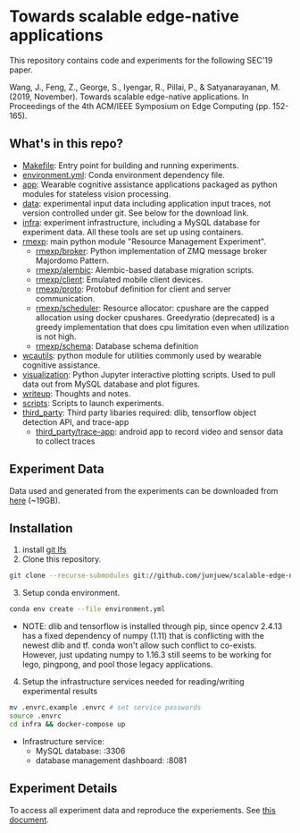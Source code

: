 # Towards scalable edge-native applications

This repository contains code and experiments for the following SEC'19 paper.

Wang, J., Feng, Z., George, S., Iyengar, R., Pillai, P., & Satyanarayanan, M. (2019, November). Towards scalable edge-native applications. In Proceedings of the 4th ACM/IEEE Symposium on Edge Computing (pp. 152-165).

## What's in this repo?

* [Makefile](Makefile): Entry point for building and running experiments.
* [environment.yml](environment.yml): Conda environment dependency file.
* [app](app): Wearable cognitive assistance applications packaged as python modules for stateless vision processing.
* [data](data): experimental input data including application input traces, not version controlled under git. See below for the download link.
* [infra](infra): experiment infrastructure, including a MySQL database for experiment data. All these tools are set up using containers.
* [rmexp](rmexp): main python module "Resource Management Experiment".
  * [rmexp/broker](rmexp/broker): Python implementation of ZMQ message broker Majordomo Pattern.
  * [rmexp/alembic](rmexp/alembic): Alembic-based database migration scripts.
  * [rmexp/client](rmexp/client): Emulated mobile client devices.
  * [rmexp/proto](rmexp/proto): Protobuf definition for client and server communication.
  * [rmexp/scheduler](rmexp/scheduler): Resource allocator: cpushare are the capped allocation using docker cpushares. Greedyratio (deprecated) is a greedy implementation that does cpu limitation even when utilization is not high.
  * [rmexp/schema](rmexp/schema): Database schema definition
* [wcautils](wcautils): python module for utilities commonly used by wearable cognitive assistance.
* [visualization](visualization): Python Jupyter interactive plotting scripts. Used to pull data out from MySQL database and plot figures.
* [writeup](writeup): Thoughts and notes.
* [scripts](scripts): Scripts to launch experiments.
* [third_party](third_party): Third party libaries required: dlib, tensorflow object detection API, and trace-app
  * [third_party/trace-app](third_party/trace-app): android app to record video and sensor data to collect traces

## Experiment Data

Data used and generated from the experiments can be downloaded from [here](https://storage.cmusatyalab.org/sec2019/data.tgz) (~19GB).

## Installation

1. install [git lfs](https://git-lfs.github.com)
2. Clone this repository.
```bash
git clone --recurse-submodules git://github.com/junjuew/scalable-edge-native-applications.git
```
3. Setup conda environment.
```bash
conda env create --file environment.yml
```

  * NOTE: dlib and tensorflow is installed through pip, since opencv 2.4.13 has a fixed dependency of numpy (1.11) that is conflicting with the newest dlib and tf. conda won't allow such conflict to co-exists. However, just updating numpy to 1.16.3 still seems to be working for lego, pingpong, and pool those legacy applications.

4. Setup the infrastructure services needed for reading/writing experimental results
```bash
mv .envrc.example .envrc # set service passwords
source .envrc
cd infra && docker-compose up 
```

  * Infrastructure service:
    * MySQL database: <host>:3306
    * database management dashboard: <host>:8081

## Experiment Details

To access all experiment data and reproduce the experiements. See [this document](experiments.md).
